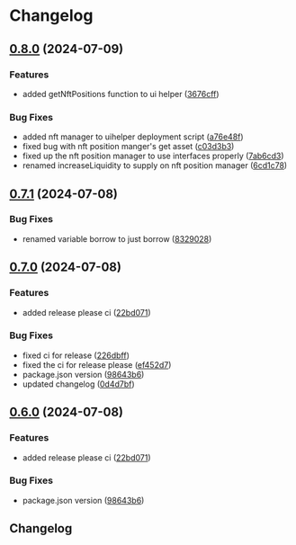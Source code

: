 # Changelog

## [0.8.0](https://github.com/zerolend/zerolend-one/compare/v0.7.1...v0.8.0) (2024-07-09)


### Features

* added getNftPositions function to ui helper ([3676cff](https://github.com/zerolend/zerolend-one/commit/3676cff5bd77c96cdcbc82a8feec0333aa0c0557))


### Bug Fixes

* added nft manager to uihelper deployment script ([a76e48f](https://github.com/zerolend/zerolend-one/commit/a76e48f4145e33234a83cae7fd7e9b86604d2cc4))
* fixed bug with nft position manger's get asset ([c03d3b3](https://github.com/zerolend/zerolend-one/commit/c03d3b38389f7d13a9c3f348b632e4188efc46f5))
* fixed up the nft position manager to use interfaces properly ([7ab6cd3](https://github.com/zerolend/zerolend-one/commit/7ab6cd3352973eead11f191fa8957ba58f86ff52))
* renamed increaseLiquidity to supply on nft position manager ([6cd1c78](https://github.com/zerolend/zerolend-one/commit/6cd1c782aa32a380fc81c69b7015f471e3ca03e2))

## [0.7.1](https://github.com/zerolend/zerolend-one/compare/v0.7.0...v0.7.1) (2024-07-08)


### Bug Fixes

* renamed variable borrow to just borrow ([8329028](https://github.com/zerolend/zerolend-one/commit/8329028bf0eb230e3477361bb9be850acf768700))

## [0.7.0](https://github.com/zerolend/zerolend-one/compare/v0.6.0...v0.7.0) (2024-07-08)


### Features

* added release please ci ([22bd071](https://github.com/zerolend/zerolend-one/commit/22bd071b20d881d271a2d84b923d261bb1732ff7))


### Bug Fixes

* fixed ci for release ([226dbff](https://github.com/zerolend/zerolend-one/commit/226dbffb9db2d1053cbb5926f5fd94a6e879c000))
* fixed the ci for release please ([ef452d7](https://github.com/zerolend/zerolend-one/commit/ef452d78996e62eafb6108121d6aef870ecac58d))
* package.json version ([98643b6](https://github.com/zerolend/zerolend-one/commit/98643b663d8d2c6e9ec259ccecdcc0449e1195d7))
* updated changelog ([0d4d7bf](https://github.com/zerolend/zerolend-one/commit/0d4d7bf3c3ff95c52986dcd3025ae73909a1bb41))

## [0.6.0](https://github.com/zerolend/zerolend-one/compare/v0.5.2...v0.6.0) (2024-07-08)


### Features

* added release please ci ([22bd071](https://github.com/zerolend/zerolend-one/commit/22bd071b20d881d271a2d84b923d261bb1732ff7))


### Bug Fixes

* package.json version ([98643b6](https://github.com/zerolend/zerolend-one/commit/98643b663d8d2c6e9ec259ccecdcc0449e1195d7))

## Changelog
